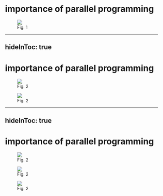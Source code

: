 # importance of parallel programming

<div class="flex w-full h-full justify-center items-center">
<div v-click class="flex flex-col w-min h-full justify-around items-center mr-10">
<figure class="w-180">
    <img src="/mcqueen.jpg" />
    <figcaption>Fig. 1</figcaption>
</figure>
</div>
</div>

<!--
### importance of parallel programming
- **answer is speed**
- transistor is essential building block of modern computer systems
- more transistors => more computing power
- does not scale infinitely, because of physics
- other solution for increasing computing power of computer system
- introducing parallel code execution on multiple integrated circuits OR CPUs...
-->

---
hideInToc: true
---

# importance of parallel programming

<div class="flex w-full h-full justify-center items-center">
<div class="flex flex-col w-min h-full justify-around items-center mr-10">
<figure class="w-40">
    <img src="/ic.jpg" />
    <figcaption>Fig. 2</figcaption>
</figure>
<Arrow x1="391" y1="301" x2="430" y2="414" />
<Arrow x1="549" y1="301" x2="510" y2="415" />
<figure class="w-20">
    <img src="/ic.jpg" />
    <figcaption>Fig. 2</figcaption>
</figure>
</div>
</div>

<!--
### importance of parallel programming
- Moore's law: number of transistors in integrated circuit doubles every two years
- transistor is essential building block of modern computer systems
- more transistors => more computing power
- does not scale infinitely, because of physics
- other solution for increasing computing power of computer system
- introducing parallel code execution on multiple integrated circuits OR CPUs...
-->

---
hideInToc: true
---

# importance of parallel programming

<div class="flex h-full justify-evenly items-center">

<figure class="w-40">
    <img src="/ic.jpg" />
    <figcaption>Fig. 2</figcaption>
</figure>
<div class="i-tabler-plus text-3xl"/>
<figure class="w-40">
    <img src="/ic.jpg" />
    <figcaption>Fig. 2</figcaption>
</figure>
<div class="i-tabler-plus text-3xl"/>
<figure class="w-40">
    <img src="/ic.jpg" />
    <figcaption>Fig. 2</figcaption>
</figure>
</div>

<!--
### importance of parallel programming
- Moore's law: number of transistors in integrated circuit doubles every two years
- transistor is essential building block of modern computer systems
- more transistors => more computing power
- does not scale infinitely, because of physics
- other solution for increasing computing power of computer system
- introducing parallel code execution on multiple integrated circuits OR CPUs...
-->
